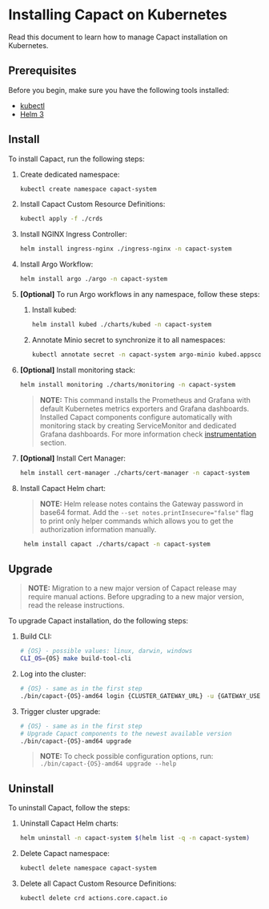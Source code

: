 # Installing Capact on Kubernetes

Read this document to learn how to manage Capact installation on Kubernetes.

## Prerequisites

Before you begin, make sure you have the following tools installed:

- [kubectl](https://kubernetes.io/docs/tasks/tools/install-kubectl/)
- [Helm 3](https://helm.sh/docs/intro/install/)

## Install

To install Capact, run the following steps:

1. Create dedicated namespace:
   
   ```bash
   kubectl create namespace capact-system
   ```
   
1. Install Capact Custom Resource Definitions:
    
   ```bash
   kubectl apply -f ./crds
   ``` 

1. Install NGINX Ingress Controller:
    
    ```bash
   helm install ingress-nginx ./ingress-nginx -n capact-system
   ```

1. Install Argo Workflow:

    ```bash
   helm install argo ./argo -n capact-system
   ```

1. **[Optional]** To run Argo workflows in any namespace, follow these steps:

    1. Install kubed:

        ```bash
        helm install kubed ./charts/kubed -n capact-system 
        ``` 
   
   1. Annotate Minio secret to synchronize it to all namespaces:
       
       ```bash
       kubectl annotate secret -n capact-system argo-minio kubed.appscode.com/sync=""
       ```

1. **[Optional]** Install monitoring stack:

    ```bash
    helm install monitoring ./charts/monitoring -n capact-system
    ```
   
    > **NOTE:** This command installs the Prometheus and Grafana with default Kubernetes metrics exporters and Grafana dashboards.
    Installed Capact components configure automatically with monitoring stack by creating ServiceMonitor and dedicated Grafana dashboards.
    For more information check [instrumentation](https://capact.io/docs/development/development-guide#instrumentation) section.

1. **[Optional]** Install Cert Manager:

    ```bash
    helm install cert-manager ./charts/cert-manager -n capact-system
    ```

1. Install Capact Helm chart:
    
    > **NOTE:** Helm release notes contains the Gateway password in base64 format. Add the `--set notes.printInsecure="false"` flag to print only helper commands which allows you to get the authorization information manually.
    
   ```bash
    helm install capact ./charts/capact -n capact-system
    ```

## Upgrade

> **NOTE:** Migration to a new major version of Capact release may require manual actions. Before upgrading to a new major version, read the release instructions.

To upgrade Capact installation, do the following steps:

1. Build CLI:

   ```bash
   # {OS} - possible values: linux, darwin, windows
   CLI_OS={OS} make build-tool-cli
   ```

2. Log into the cluster:

   ```bash
   # {OS} - same as in the first step
   ./bin/capact-{OS}-amd64 login {CLUSTER_GATEWAY_URL} -u {GATEWAY_USERNAME} -p {GATEWAY_PASSWORD}
   ```
   
3. Trigger cluster upgrade:

   ```bash
   # {OS} - same as in the first step
   # Upgrade Capact components to the newest available version
   ./bin/capact-{OS}-amd64 upgrade
   ```
   
   >**NOTE:** To check possible configuration options, run: `./bin/capact-{OS}-amd64 upgrade --help`
                 
## Uninstall

To uninstall Capact, follow the steps:

1. Uninstall Capact Helm charts:
    
    ```bash
    helm uninstall -n capact-system $(helm list -q -n capact-system)
    ```
1. Delete Capact namespace:

   ```bash
   kubectl delete namespace capact-system
   ```

1. Delete all Capact Custom Resource Definitions:
    
   ```bash
   kubectl delete crd actions.core.capact.io
   ``` 
